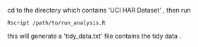 
cd to the directory which contains 'UCI HAR Dataset' ,
then run

	Rscript /path/to/run_analysis.R

this will generate a 'tidy\_data.txt' file contains 
the tidy data .
